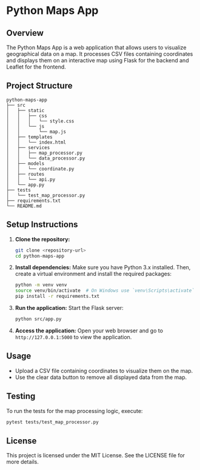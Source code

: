# Python Maps App

## Overview
The Python Maps App is a web application that allows users to visualize geographical data on a map. It processes CSV files containing coordinates and displays them on an interactive map using Flask for the backend and Leaflet for the frontend.

## Project Structure
```
python-maps-app
├── src
│   ├── static
│   │   ├── css
│   │   │   └── style.css
│   │   └── js
│   │       └── map.js
│   ├── templates
│   │   └── index.html
│   ├── services
│   │   ├── map_processor.py
│   │   └── data_processor.py
│   ├── models
│   │   └── coordinate.py
│   ├── routes
│   │   └── api.py
│   └── app.py
├── tests
│   └── test_map_processor.py
├── requirements.txt
└── README.md
```

## Setup Instructions
1. **Clone the repository:**
   ```bash
   git clone <repository-url>
   cd python-maps-app
   ```

2. **Install dependencies:**
   Make sure you have Python 3.x installed. Then, create a virtual environment and install the required packages:
   ```bash
   python -m venv venv
   source venv/bin/activate  # On Windows use `venv\Scripts\activate`
   pip install -r requirements.txt
   ```

3. **Run the application:**
   Start the Flask server:
   ```bash
   python src/app.py
   ```

4. **Access the application:**
   Open your web browser and go to `http://127.0.0.1:5000` to view the application.

## Usage
- Upload a CSV file containing coordinates to visualize them on the map.
- Use the clear data button to remove all displayed data from the map.

## Testing
To run the tests for the map processing logic, execute:
```bash
pytest tests/test_map_processor.py
```

## License
This project is licensed under the MIT License. See the LICENSE file for more details.